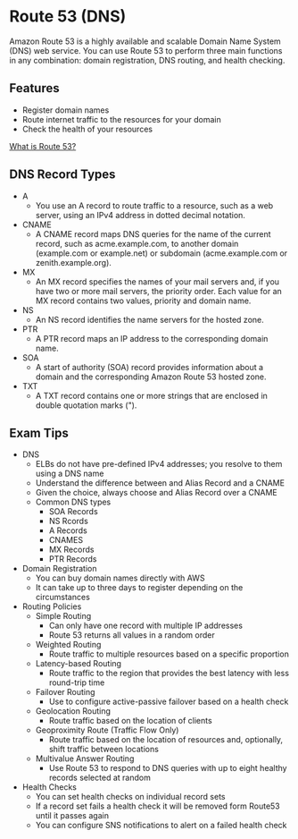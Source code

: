 # Route 53 (DNS)

Amazon Route 53 is a highly available and scalable Domain Name System (DNS) web service. You can use Route 53 to perform three main functions in any combination: domain registration, DNS routing, and health checking.

## Features

- Register domain names
- Route internet traffic to the resources for your domain
- Check the health of your resources

[What is Route 53?](https://docs.aws.amazon.com/Route53/latest/DeveloperGuide/Welcome.html)

## DNS Record Types

- A
  - You use an A record to route traffic to a resource, such as a web server, using an IPv4 address in dotted decimal notation.
- CNAME
  - A CNAME record maps DNS queries for the name of the current record, such as acme.example.com, to another domain (example.com or example.net) or subdomain (acme.example.com or zenith.example.org). 
- MX
  - An MX record specifies the names of your mail servers and, if you have two or more mail servers, the priority order. Each value for an MX record contains two values, priority and domain name. 
- NS
  - An NS record identifies the name servers for the hosted zone.
- PTR
  - A PTR record maps an IP address to the corresponding domain name.
- SOA
  - A start of authority (SOA) record provides information about a domain and the corresponding Amazon Route 53 hosted zone.
- TXT
  - A TXT record contains one or more strings that are enclosed in double quotation marks (").

## Exam Tips

- DNS
  - ELBs do not have pre-defined IPv4 addresses; you resolve to them using a DNS name
  - Understand the difference between and Alias Record and a CNAME
  - Given the choice, always choose and Alias Record over a CNAME
  - Common DNS types
    - SOA Records
    - NS Rcords
    - A Records 
    - CNAMES
    - MX Records
    - PTR Records
- Domain Registration
  - You can buy domain names directly with AWS
  - It can take up to three days to register depending on the circumstances
- Routing Policies
  - Simple Routing
    - Can only have one record with multiple IP addresses
    - Route 53 returns all values in a random order
  - Weighted Routing
    - Route traffic to multiple resources based on a specific proportion
  - Latency-based Routing
    - Route traffic to the region that provides the best latency with less round-trip time 
  - Failover Routing
    - Use to configure active-passive failover based on a health check
  - Geolocation Routing
    - Route traffic based on the location of clients
  - Geoproximity Route (Traffic Flow Only)
    - Route traffic based on the location of resources and, optionally, shift traffic between locations
  - Multivalue Answer Routing
    - Use Route 53 to respond to DNS queries with up to eight healthy records selected at random
- Health Checks
  - You can set health checks on individual record sets
  - If a record set fails a health check it will be removed form Route53 until it passes again
  - You can configure SNS notifications to alert on a failed health check
